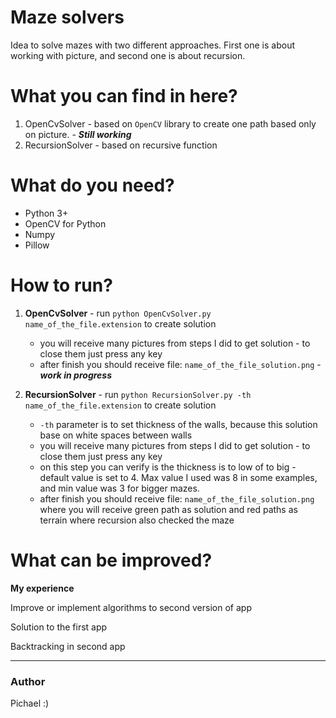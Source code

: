 # Maze solvers

Idea to solve mazes with two different approaches. First one is about working with picture, and second one is about recursion.

# What you can find in here?

1. OpenCvSolver - based on `OpenCV` library to create one path based only on picture. - **_Still working_**
2. RecursionSolver - based on recursive function

# What do you need?

- Python 3+
- OpenCV for Python
- Numpy
- Pillow

# How to run?

1. **OpenCvSolver** -  run ```python OpenCvSolver.py name_of_the_file.extension``` to create solution
    - you will receive many pictures from steps I did to get solution - to close them just press any key
    - after finish you should receive file: <code>name_of_the_file_solution.png</code> - **_work in progress_**
    
2. **RecursionSolver** - run ```python RecursionSolver.py -th name_of_the_file.extension``` to create solution
    - <code>-th</code> parameter is to set thickness of the walls, because this solution base on white spaces between walls
    - you will receive many pictures from steps I did to get solution - to close them just press any key
    - on this step you can verify is the thickness is to low of to big - default value is set to 4. Max value I used was 
    8 in some examples, and min value was 3 for bigger mazes.
    - after finish you should receive file: <code>name_of_the_file_solution.png</code> where you will receive green path
    as solution and red paths as terrain where recursion also checked the maze

# What can be improved?

**My experience**

Improve or implement algorithms to second version of app

Solution to the first app

Backtracking in second app

***

### Author
Pichael :) 

